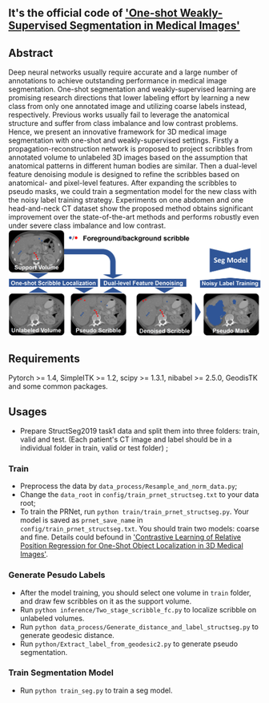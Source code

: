 ## It's the official code of ['One-shot Weakly-Supervised Segmentation in Medical Images'](https://arxiv.org/abs/2111.10773)
## Abstract
Deep neural networks usually require accurate and a large number of annotations to achieve outstanding performance in medical image segmentation. One-shot segmentation and weakly-supervised learning are promising research directions that lower labeling effort by learning a new class from only one annotated image and utilizing coarse labels instead, respectively. Previous works usually fail to leverage the anatomical structure and suffer from class imbalance and low contrast problems. Hence, we present an innovative framework for 3D medical image segmentation with one-shot and weakly-supervised settings. Firstly a propagation-reconstruction network is proposed to project scribbles from annotated volume to unlabeled 3D images based on the assumption that anatomical patterns in different human bodies are similar. Then a dual-level feature denoising module is designed to refine the scribbles based on anatomical- and pixel-level features. After expanding the scribbles to pseudo masks, we could train a segmentation model for the new class with the noisy label training strategy. Experiments on one abdomen and one head-and-neck CT dataset show the proposed method obtains significant improvement over the state-of-the-art methods and performs robustly even under severe class imbalance and low contrast.  
![image](https://github.com/LWHYC/OneShot_WeaklySeg/blob/main/train_framework.png)

## Requirements
Pytorch >= 1.4, SimpleITK >= 1.2, scipy >= 1.3.1, nibabel >= 2.5.0, GeodisTK and some common packages.

## Usages
- Prepare StructSeg2019 task1 data and split them into three folders: train, valid and test. (Each patient's CT image and label should be in a individual folder in train, valid or test folder) ;
### Train 
- Preprocess the data by `data_process/Resample_and_norm_data.py`;
- Change the `data_root` in `config/train_prnet_structseg.txt` to your data root;
- To train the PRNet, run `python train/train_prnet_structseg.py`. Your model is saved as `prnet_save_name` in `config/train_prnet_structseg.txt`. You should train two models: coarse and fine. Details could befound in ['Contrastive Learning of Relative Position Regression for One-Shot Object Localization in 3D Medical Images'](https://arxiv.org/abs/2012.07043).
### Generate Pesudo Labels
- After the model training, you should select one volume in `train` folder, and draw few scribbles on it as the support volume.
- Run `python inference/Two_stage_scribble_fc.py` to localize scribble on unlabeled volumes.
- Run `python data_process/Generate_distance_and_label_structseg.py` to generate geodesic distance.
- Run `python/Extract_label_from_geodesic2.py` to generate pseudo segmentation.
### Train Segmentation Model
- Run `python train_seg.py` to train a seg model.
